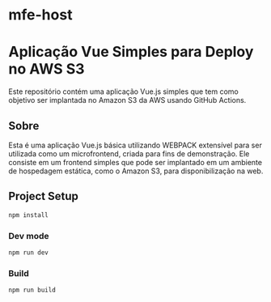 # mfe-host

# Aplicação Vue Simples para Deploy no AWS S3

Este repositório contém uma aplicação Vue.js simples que tem como objetivo ser implantada no Amazon S3 da AWS usando GitHub Actions.

## Sobre

Esta é uma aplicação Vue.js básica utilizando WEBPACK extensível para ser utilizada como um microfrontend, criada para fins de demonstração. Ele consiste em um frontend simples que pode ser implantado em um ambiente de hospedagem estática, como o Amazon S3, para disponibilização na web.

## Project Setup

```sh
npm install
```

### Dev mode
```sh
npm run dev
```

### Build

```sh
npm run build
```
